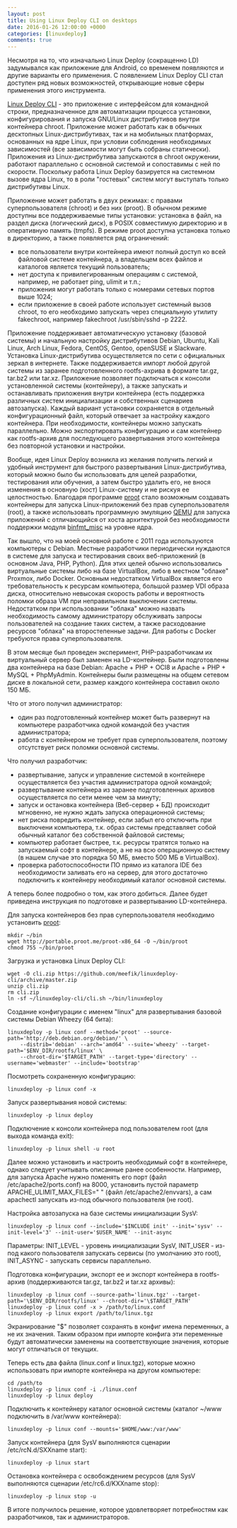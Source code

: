 ```yaml
---
layout: post
title: Using Linux Deploy CLI on desktops
date: 2016-01-26 12:00:00 +0000
categories: [linuxdeploy]
comments: true
---
```


Несмотря на то, что изначально Linux Deploy (сокращенно LD) задумывался как приложение для Android, со временем появляются и другие варианты его применения. С появлением Linux Deploy CLI стал доступен ряд новых возможностей, открывающие новые сферы применения этого инструмента.

[Linux Deploy CLI](https://github.com/meefik/linuxdeploy-cli) - это приложение с интерфейсом для командной строки, предназначенное для автоматизации процесса установки, конфигурирования и запуска GNU/Linux дистрибутивов внутри контейнера chroot. Приложение может работать как в обычных десктопных Linux-дистрибутивах, так и на мобильных платформах, основанных на ядре Linux, при условии соблюдения необходимых зависимостей (все зависимости могут быть собраны статически). Приложения из Linux-дистрибутива запускаются в chroot окружении, работают параллельно с основной системой и сопоставимы с ней по скорости. Поскольку работа Linux Deploy базируется на системном вызове ядра Linux, то в роли "гостевых" систем могут выступать только дистрибутивы Linux.

<!--more-->

Приложение может работать в двух режимах: с правами суперпользователя (chroot) и без них (proot). В обычном режиме доступны все поддерживаемые типы установки: установка в файл, на раздел диска (логический диск), в POSIX совместимую директорию и в оперативную память (tmpfs). В режиме proot доступна установка только в директорию, а также появляется ряд ограничений:

* все пользователи внутри контейнера имеют полный доступ ко всей файловой системе контейнера, а владельцем всех файлов и каталогов является текущий пользователь;
* нет доступа к привилегированным операциям с системой, например, не работает ping, ulimit и т.п.;
* приложения могут работать только с номерами сетевых портов выше 1024;
* если приложение в своей работе использует системный вызов chroot, то его необходимо запускать через специальную утилиту fakechroot, например fakechroot /usr/sbin/sshd -p 2222.

Приложение поддерживает автоматическую установку (базовой системы) и начальную настройку дистрибутивов Debian, Ubuntu, Kali Linux, Arch Linux, Fedora, CentOS, Gentoo, openSUSE и Slackware. Установка Linux-дистрибутива осуществляется по сети с официальных зеркал в интернете. Также поддерживается импорт любой другой системы из заранее подготовленного rootfs-ахрива в формате tar.gz, tar.bz2 или tar.xz. Приложение позволяет подключаться к консоли установленной системы (контейнеру), а также запускать и останавливать приложения внутри контейнера (есть поддержка различных систем инициализации и собственных сценариев автозапуска). Каждый вариант установки сохраняется в отдельный конфигурационный файл, который отвечает за настройку каждого контейнера. При необходимости, контейнеры можно запускать параллельно. Можно экспортировать конфигурацию и сам контейнер как rootfs-архив для последующего развертывания этого контейнера без повторной установки и настройки.

Вообще, идея Linux Deploy возникла из желания получить легкий и удобный инструмент для быстрого развертывания Linux-дистрибутива, который можно было бы использовать для целей разработки, тестирования или обучения, а затем быстро удалить его, не внося изменения в основную (хост) Linux-систему и не рискуя ее целостностью. Благодаря программе [proot](http://proot.me) стало возможным создавать контейнеры для запуска Linux-приложений без прав суперпользователя (root), а также использовать программную эмуляцию [QEMU](https://ru.wikipedia.org/wiki/QEMU) для запуска приложений с отличающийся от хоста архитектурой без необходимости поддержки модуля [binfmt_misc](https://en.wikipedia.org/wiki/Binfmt_misc) на уровне ядра.

Так вышло, что на моей основной работе с 2011 года используются компьютеры с Debian. Местные разработчики периодически нуждаются в системе для запуска и тестирования своих веб-приложений (в основном Java, PHP, Python). Для этих целей обычно использовались виртуальные системы либо на базе VirtualBox, либо в местном "облаке" Proxmox, либо Docker. Основным недостатком VirtualBox является его требовательность к ресурсам компьютера, большой размер VDI образа диска, относительно невысокая скорость работы и вероятность поломки образа VM при неправильном выключении системы. Недостатком при использовании "облака" можно назвать необходимость самому администратору обслуживать запросы пользователей на создание таких систем, а также расходование ресурсов "облака" на второстепенные задачи. Для работы с Docker требуются права суперпользователя.

В этом месяце был проведен эксперимент, PHP-разработчикам их виртуальный сервер был заменен на LD-контейнер. Были подготовлены два контейнера на базе Debian: Apache + PHP + OCI8 и Apache + PHP + MySQL + PhpMyAdmin. Контейнеры были размещены на общем сетевом диске в локальной сети, размер каждого контейнера составил около 150 МБ.

Что от этого получил администратор:

* один раз подготовленный контейнер может быть развернут на компьютере разработчика одной командой без участия администратора;
* работа с контейнером не требует прав суперпользователя, поэтому отсутствует риск поломки основной системы.

Что получил разработчик:

* развертывание, запуск и управление системой в контейнере осуществляется без участия администратора одной командой;
* развертывание контейнера из заранее подготовленных архивов осуществляется по сети менее чем за минуту;
* запуск и остановка контейнера (Веб-сервер + БД) происходит мгновенно, не нужно ждать запуска операционной системы;
* нет риска повредить контейнер, если забыл его отключить при выключени компьютера, т.к. образ системы представляет собой обычный каталог без собственной файловой системы;
* компьютер работает быстрее, т.к. ресурсы тратятся только на запускаемый софт в контейнере, а не на всю операционную систему (в нашем случае это порядка 50 МБ, вместо 500 МБ в VirtualBox).
* проверка работоспособности ПО прямо из каталога IDE без необходимости заливать его на сервер, для этого достаточно подключить к контейнеру необходимый каталог основной системы.

А теперь более подробно о том, как этого добиться. Далее будет приведена инструкция по подготовке и развертыванию LD-контейнера.

Для запуска контейнеров без прав суперпользователя необходимо установить [proot](http://proot.me):
```
mkdir ~/bin
wget http://portable.proot.me/proot-x86_64 -O ~/bin/proot
chmod 755 ~/bin/proot
```

Загрузка и установка Linux Deploy CLI:
```
wget -O cli.zip https://github.com/meefik/linuxdeploy-cli/archive/master.zip
unzip cli.zip
rm cli.zip
ln -sf ~/linuxdeploy-cli/cli.sh ~/bin/linuxdeploy
```

Создание конфигурации с именем "linux" для развертывания базовой системы Debian Wheezy (64 бита):
```
linuxdeploy -p linux conf --method='proot' --source-path='http://deb.debian.org/debian/' \
    --distrib='debian' --arch='amd64' --suite='wheezy' --target-path='$ENV_DIR/rootfs/linux' \
    --chroot-dir='$TARGET_PATH' --target-type='directory' --username='webmaster' --include='bootstrap'
```

Посмотреть сохраненную конфигурацию:
```
linuxdeploy -p linux conf -x
```

Запуск развертывания новой системы:
```
linuxdeploy -p linux deploy
```

Подключение к консоли контейнера под пользователем root (для выхода команда exit):
```
linuxdeploy -p linux shell -u root
```

Далее можно установить и настроить необходимый софт в контейнере, однако следует учитывать описанные ранее особенности. Например, для запуска Apache нужно поменять его порт (файл /etc/apache2/ports.conf) на 8000, установить пустой параметр APACHE_ULIMIT_MAX_FILES=" " (файл /etc/apache2/envvars), а сам apachectl запускать из-под обычного пользователя (не root).

Настройка автозапуска на базе системы инициализации SysV:
```
linuxdeploy -p linux conf --include='$INCLUDE init' --init='sysv' --init-level='3' --init-user='$USER_NAME' --init-async
```
Параметры: INIT_LEVEL - уровень инициализации SysV, INIT_USER - из-под какого пользователя запускать сервисы (по умолчанию это root), INIT_ASYNC - запускать сервисы параллельно.

Подготовка конфигурации, экспорт ее и экспорт контейнера в rootfs-архив (поддерживаются tar.gz, tar.bz2 и tar.xz архивы):
```
linuxdeploy -p linux conf --source-path='linux.tgz' --target-path='\$ENV_DIR/rootfs/linux' --chroot-dir='\$TARGET_PATH'
linuxdeploy -p linux conf -x > /path/to/linux.conf
linuxdeploy -p linux export /path/to/linux.tgz
```

Экранирование "\$" позволяет сохранять в конфиг имена переменных, а не их значения. Таким образом при импорте конфига эти переменные будут автоматически заменены на соответствующие значения, которые могут отличаться от текущих.

Теперь есть два файла (linux.conf и linux.tgz), которые можно использовать при импорте контейнера на другом компьютере:
```
cd /path/to
linuxdeploy -p linux conf -i ./linux.conf
linuxdeploy -p linux deploy
```

Подключить к контейнеру каталог основной системы (каталог ~/www подключить в /var/www контейнера):
```
linuxdeploy -p linux conf --mounts='$HOME/www:/var/www'
```

Запуск контейнера (для SysV выполняются сценарии /etc/rcN.d/SXXname start):
```
linuxdeploy -p linux start
```

Остановка контейнера с освобождением ресурсов (для SysV выполняются сценарии /etc/rc6.d/KXXname stop):
```
linuxdeploy -p linux stop -u
```

В итоге получилось решение, которое удовлетворяет потребностям как разработчиков, так и администраторов.

